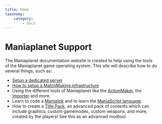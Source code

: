 ```yaml
---
title: Home
taxonomy:
    category:
        - docs
---
```


# Maniaplanet Support

The Maniaplanet documentation website is created to help using the tools of the Maniaplanet game operating system. This site will describe how to do several things, such as:

* [Setup a dedicated server](/dedicated-server/getting-started)
* [How to setup a MatchMaking infrastructure](/dedicated-server/matchmaking)
* Using the different tools of Maniaplanet like the [ActionMaker](/actionmaker), the [importer](/nadeo-importer/getting-started) and more.
* Learn to code a [Manialink](/manialink/getting-started) and to learn the [ManiaScript language](/maniascript/syntax-basics).
* How to create a [Title Pack](/title-pack), an advanced pack of contents which can include graphics, custom gamemodes, custom weapons, and more, created by the players! See this as an advanced modtool.
